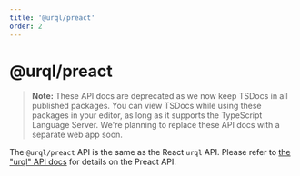 ```yaml
---
title: '@urql/preact'
order: 2
---
```


# @urql/preact

> **Note:** These API docs are deprecated as we now keep TSDocs in all published packages.
> You can view TSDocs while using these packages in your editor, as long as it supports the
> TypeScript Language Server.
> We're planning to replace these API docs with a separate web app soon.

The `@urql/preact` API is the same as the React `urql` API.
Please refer to [the "urql" API docs](./urql.md) for details on the Preact API.
